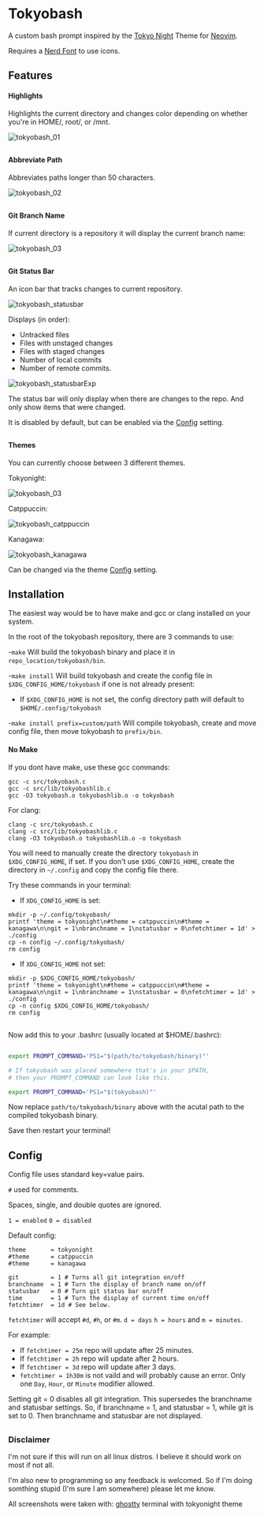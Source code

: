 # Tokyobash
A custom bash prompt inspired by the [Tokyo Night](https://www.github.com/folke/tokyonight.nvim) Theme for [Neovim](http://www.neovim.io).

Requires a [Nerd Font](https://www.nerdfonts.com) to use icons.
## Features

#### Highlights
Highlights the current directory and changes color depending on whether you're in HOME/, root/, or /mnt.
  
![tokyobash_01](https://github.com/user-attachments/assets/f8f1f02f-abf7-4a15-b024-491dcbb8675f)

##

#### Abbreviate Path
Abbreviates paths longer than 50 characters.

![tokyobash_02](https://github.com/user-attachments/assets/b3b94ac8-b229-442d-a684-4afb493649dc)

##

#### Git Branch Name
If current directory is a repository it will display the current branch name:
 
![tokyobash_03](https://github.com/user-attachments/assets/7a47c858-b828-4b0e-96d9-bff82d4d7d48)

##

#### Git Status Bar
An icon bar that tracks changes to current repository.

  ![tokyobash_statusbar](https://github.com/user-attachments/assets/a94962ee-7279-4cc3-acd5-1e97b9a74e4a)

Displays (in order):

  - Untracked files
  - Files with unstaged changes
  - Files with staged changes
  - Number of local commits
  - Number of remote commits.

![tokyobash_statusbarExp](https://github.com/user-attachments/assets/f3cce450-e44f-46aa-a4a2-b75f0145a9d5)

The status bar will only display when there are changes to the repo. And only show items that were changed.

It is disabled by default, but can be enabled via the [Config](#config) setting.
 
##

#### Themes
You can currently choose between 3 different themes.

Tokyonight:
  
![tokyobash_03](https://github.com/user-attachments/assets/75182622-9ce7-43a4-9fd0-d9f431105b26)

Catppuccin:

![tokyobash_catppuccin](https://github.com/user-attachments/assets/b99bbb0f-fe02-4c12-906b-51229efa3cb4)

Kanagawa:

![tokyobash_kanagawa](https://github.com/user-attachments/assets/3bc22047-44d2-4674-a20d-01537a94b5d7)

Can be changed via the theme [Config](#config) setting.

## Installation

The easiest way would be to have make and gcc or clang installed on your system.

In the root of the tokyobash repository, there are 3 commands to use:


  -`make` Will build the tokyobash binary and place it in `repo_location/tokyobash/bin`.

  -`make install` Will build tokyobash and create the config file in `$XDG_CONFIG_HOME/tokyobash` if one is not already present:

  - If `$XDG_CONFIG_HOME` is not set, the config directory path will default to `$HOME/.config/tokyobash`

  -`make install prefix=custom/path` Will compile tokyobash, create and move config file, then move tokyobash to `prefix/bin`.

#### No Make

If you dont have make, use these gcc commands:
```
gcc -c src/tokyobash.c
gcc -c src/lib/tokyobashlib.c
gcc -O3 tokyobash.o tokyobashlib.o -o tokyobash
```

For clang:

```
clang -c src/tokyobash.c
clang -c src/lib/tokyobashlib.c
clang -O3 tokyobash.o tokyobashlib.o -o tokyobash
```

You will need to manually create the directory `tokyobash` in `$XDG_CONFIG_HOME`, if set. If you don't use `$XDG_CONFIG_HOME`, create the directory in `~/.config` and copy the config file there.

Try these commands in your terminal:

  - If  `XDG_CONFIG_HOME` is set:
  ```
  mkdir -p ~/.config/tokyobash/
  printf 'theme = tokyonight\n#theme = catppuccin\n#theme = kanagawa\n\ngit = 1\nbranchname = 1\nstatusbar = 0\nfetchtimer = 1d' > ./config
  cp -n config ~/.config/tokyobash/
  rm config
  ```
 - If `XDG_CONFIG_HOME` not set:
  ```
  mkdir -p $XDG_CONFIG_HOME/tokyobash/
  printf 'theme = tokyonight\n#theme = catppuccin\n#theme = kanagawa\n\ngit = 1\nbranchname = 1\nstatusbar = 0\nfetchtimer = 1d' > ./config
  cp -n config $XDG_CONFIG_HOME/tokyobash/
  rm config
  ```
  
##

Now add this to your .bashrc (usually located at $HOME/.bashrc):

```bash

export PROMPT_COMMAND='PS1="$(path/to/tokyobash/binary)"'

# If tokyobash was placed somewhere that's in your $PATH,
# then your PROMPT_COMMAND can look like this.

export PROMPT_COMMAND='PS1="$(tokyobash)"'

```
Now replace `path/to/tokyobash/binary` above with the acutal path to the compiled tokyobash binary.

Save then restart your terminal!

## Config

Config file uses standard key=value pairs.

`#` used for comments.

Spaces, single, and double quotes are ignored.

`1 = enabled` `0 = disabled`

Default config:
```
theme       = tokyonight
#theme      = catppuccin
#theme      = kanagawa

git         = 1 # Turns all git integration on/off
branchname  = 1 # Turn the display of branch name on/off
statusbar   = 0 # Turn git status bar on/off
time        = 1 # Turn the display of current time on/off
fetchtimer  = 1d # See below.
```

`fetchtimer` will accept `#d`, `#h`, or `#m`. `d = days` `h = hours` and `m = minutes`.

For example:

  - If `fetchtimer = 25m` repo will update after 25 minutes.
  - If `fetchtimer = 2h` repo will update after 2 hours.
  - If `fetchtimer = 3d` repo will update after 3 days.
  - `fetchtimer = 1h30m` is not vaild and will probably cause an error. Only one `Day`, `Hour`, or `Minute` modifier allowed.

Setting git = 0 disables all git integration. This supersedes the branchname and statusbar settings.
So, if branchname = 1, and statusbar = 1, while git is set to 0. Then branchname and statusbar are not displayed.

##

### Disclaimer
I'm not sure if this will run on all linux distros. I believe it should work on most if not all.

I'm also new to programming so any feedback is welcomed.
So if I'm doing somthing stupid (I'm sure I am somewhere) please let me know.

All screenshots were taken with: [ghostty](https://www.ghostty.org) terminal with tokyonight theme
